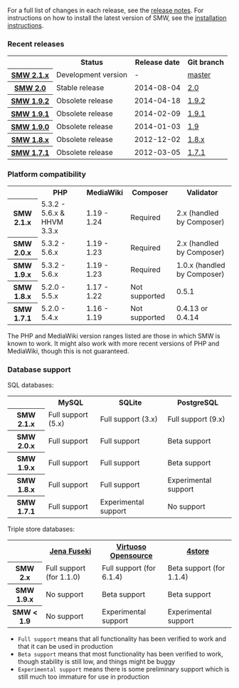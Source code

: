 For a full list of changes in each release, see the [release notes](releasenotes/). For instructions
on how to install the latest version of SMW, see the [installation instructions](INSTALL.md).

### Recent releases

<table>
	<tr>
		<th></th>
		<th>Status</th>
		<th>Release date</th>
		<th>Git branch</th>
	</tr>
	<tr>
		<th><a href="https://github.com/SemanticMediaWiki/SemanticMediaWiki/blob/master/docs/RELEASE-NOTES.md">SMW 2.1.x</a></th>
		<td>Development version</td>
		<td>-</td>
		<td><a href="https://github.com/SemanticMediaWiki/SemanticMediaWiki/tree/master">master</a></td>
	</tr>
	<tr>
		<th><a href="https://semantic-mediawiki.org/wiki/Semantic_MediaWiki_2.0">SMW 2.0</a></th>
		<td>Stable release</td>
		<td>2014-08-04</td>
		<td><a href="https://github.com/SemanticMediaWiki/SemanticMediaWiki/tree/2.0">2.0</a></td>
	</tr>
	<tr>
		<th><a href="https://semantic-mediawiki.org/wiki/Semantic_MediaWiki_1.9.2">SMW 1.9.2</a></th>
		<td>Obsolete release</td>
		<td>2014-04-18</td>
		<td><a href="https://github.com/SemanticMediaWiki/SemanticMediaWiki/tree/1.9.2">1.9.2</a></td>
	</tr>
	<tr>
		<th><a href="https://semantic-mediawiki.org/wiki/Semantic_MediaWiki_1.9.1">SMW 1.9.1</a></th>
		<td>Obsolete release</td>
		<td>2014-02-09</td>
		<td><a href="https://github.com/SemanticMediaWiki/SemanticMediaWiki/tree/1.9.1">1.9.1</a></td>
	</tr>
	<tr>
		<th><a href="https://semantic-mediawiki.org/wiki/Semantic_MediaWiki_1.9.0">SMW 1.9.0</a></th>
		<td>Obsolete release</td>
		<td>2014-01-03</td>
		<td><a href="https://github.com/SemanticMediaWiki/SemanticMediaWiki/tree/1.9">1.9</a></td>
	</tr>
	<tr>
		<th><a href="https://semantic-mediawiki.org/wiki/Semantic_MediaWiki_1.8.0">SMW 1.8.x</a></th>
		<td>Obsolete release</td>
		<td>2012-12-02</td>
		<td><a href="https://github.com/SemanticMediaWiki/SemanticMediaWiki/tree/1.8.x">1.8.x</a></td>
	</tr>
	<tr>
		<th><a href="https://semantic-mediawiki.org/wiki/Semantic_MediaWiki_1.7.1">SMW 1.7.1</a></th>
		<td>Obsolete release</td>
		<td>2012-03-05</td>
		<td><a href="https://github.com/SemanticMediaWiki/SemanticMediaWiki/tree/1.7.1">1.7.1</a></td>
	</tr>
</table>

### Platform compatibility

<table>
	<tr>
		<th></th>
		<th>PHP</th>
		<th>MediaWiki</th>
		<th>Composer</th>
		<th>Validator</th>
	</tr>
	<tr>
		<th>SMW 2.1.x</th>
		<td>5.3.2 - 5.6.x & HHVM 3.3.x</td>
		<td>1.19 - 1.24</td>
		<td>Required</td>
		<td>2.x (handled by Composer)</td>
	</tr>
	<tr>
		<th>SMW 2.0.x</th>
		<td>5.3.2 - 5.6.x</td>
		<td>1.19 - 1.23</td>
		<td>Required</td>
		<td>2.x (handled by Composer)</td>
	</tr>
	<tr>
		<th>SMW 1.9.x</th>
		<td>5.3.2 - 5.6.x</td>
		<td>1.19 - 1.23</td>
		<td>Required</td>
		<td>1.0.x (handled by Composer)</td>
	</tr>
	<tr>
		<th>SMW 1.8.x</th>
		<td>5.2.0 - 5.5.x</td>
		<td>1.17 - 1.22</td>
		<td>Not supported</td>
		<td>0.5.1</td>
	</tr>
	<tr>
		<th>SMW 1.7.1</th>
		<td>5.2.0 - 5.4.x</td>
		<td>1.16 - 1.19</td>
		<td>Not supported</td>
		<td>0.4.13 or 0.4.14</td>
	</tr>
</table>


The PHP and MediaWiki version ranges listed are those in which SMW is known to work. It might also
work with more recent versions of PHP and MediaWiki, though this is not guaranteed.

### Database support

SQL databases:

<table>
	<tr>
		<th></th>
		<th>MySQL</th>
		<th>SQLite</th>
		<th>PostgreSQL</th>
	</tr>
	<tr>
		<th>SMW 2.1.x</th>
		<td>Full support (5.x)</td>
		<td>Full support (3.x)</td>
		<td>Full support (9.x)</td>
	</tr>
	<tr>
		<th>SMW 2.0.x</th>
		<td>Full support</td>
		<td>Full support</td>
		<td>Beta support</td>
	</tr>
	<tr>
		<th>SMW 1.9.x</th>
		<td>Full support</td>
		<td>Full support</td>
		<td>Beta support</td>
	</tr>
	<tr>
		<th>SMW 1.8.x</th>
		<td>Full support</td>
		<td>Full support</td>
		<td>Experimental support</td>
	</tr>
	<tr>
		<th>SMW 1.7.1</th>
		<td>Full support</td>
		<td>Experimental support</td>
		<td>No support</td>
	</tr>
</table>

Triple store databases:

<table>
	<tr>
		<th></th>
		<th><a href="https://jena.apache.org/">Jena Fuseki</a></th>
		<th><a href="https://github.com/openlink/virtuoso-opensource">Virtuoso Opensource</a></th>
		<th><a href="https://github.com/garlik/4store">4store</a></th>
	</tr>
	<tr>
		<th>SMW 2.x</th>
		<td>Full support (for 1.1.0)</td>
		<td>Full support (for 6.1.4)</td>
		<td>Beta support (for 1.1.4)</td>
	</tr>
	<tr>
		<th>SMW 1.9.x</th>
		<td>No support</td>
		<td>Beta support</td>
		<td>Beta support</td>
	</tr>
	<tr>
		<th>SMW &lt; 1.9</th>
		<td>No support</td>
		<td>Experimental support</td>
		<td>Experimental support</td>
	</tr>
</table>

- `Full support` means that all functionality has been verified to work and that it can be used in production
- `Beta support` means that most functionality has been verified to work, though stability is still low, and things might be buggy
- `Experimental support` means there is some preliminary support which is still much too immature for use in production
